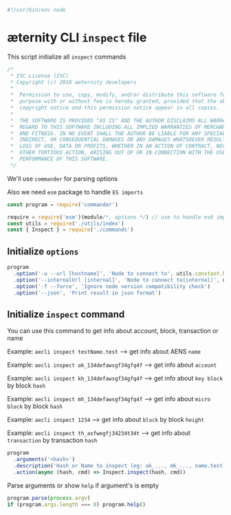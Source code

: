 





  

```js
#!/usr/bin/env node

```







# æternity CLI `inspect` file

This script initialize all `inspect` commands


  

```js
/*
 * ISC License (ISC)
 * Copyright (c) 2018 aeternity developers
 *
 *  Permission to use, copy, modify, and/or distribute this software for any
 *  purpose with or without fee is hereby granted, provided that the above
 *  copyright notice and this permission notice appear in all copies.
 *
 *  THE SOFTWARE IS PROVIDED "AS IS" AND THE AUTHOR DISCLAIMS ALL WARRANTIES WITH
 *  REGARD TO THIS SOFTWARE INCLUDING ALL IMPLIED WARRANTIES OF MERCHANTABILITY
 *  AND FITNESS. IN NO EVENT SHALL THE AUTHOR BE LIABLE FOR ANY SPECIAL, DIRECT,
 *  INDIRECT, OR CONSEQUENTIAL DAMAGES OR ANY DAMAGES WHATSOEVER RESULTING FROM
 *  LOSS OF USE, DATA OR PROFITS, WHETHER IN AN ACTION OF CONTRACT, NEGLIGENCE OR
 *  OTHER TORTIOUS ACTION, ARISING OUT OF OR IN CONNECTION WITH THE USE OR
 *  PERFORMANCE OF THIS SOFTWARE.
 */

```







We'll use `commander` for parsing options

Also we need `esm` package to handle `ES imports`


  

```js
const program = require('commander')

require = require('esm')(module/*, options */) // use to handle es6 import/export
const utils = require('./utils/index')
const { Inspect } = require('./commands')


```







## Initialize `options`


  

```js
program
  .option('-u --url [hostname]', 'Node to connect to', utils.constant.NODE_URL)
  .option('--internalUrl [internal]', 'Node to connect to(internal)', utils.constant.NODE_INTERNAL_URL)
  .option('-f --force', 'Ignore node version compatibility check')
  .option('--json', 'Print result in json format')


```







## Initialize `inspect` command

You can use this command to get info about account, block, transaction or name

Example: `aecli inspect testName.test` --> get info about AENS `name`

Example: `aecli inspect ak_134defawsgf34gfq4f` --> get info about `account`

Example: `aecli inspect kh_134defawsgf34gfq4f` --> get info about `key block` by block `hash`

Example: `aecli inspect mh_134defawsgf34gfq4f` --> get info about `micro block` by block `hash`

Example: `aecli inspect 1234` --> get info about `block` by block `height`

Example: `aecli inspect th_asfwegfj34234t34t` --> get info about `transaction` by transaction `hash`


  

```js
program
  .arguments('<hash>')
  .description('Hash or Name to inspect (eg: ak_..., mk_..., name.test)')
  .action(async (hash, cmd) => Inspect.inspect(hash, cmd))


```







Parse arguments or show `help` if argument's is empty


  

```js
program.parse(process.argv)
if (program.args.length === 0) program.help()


```




